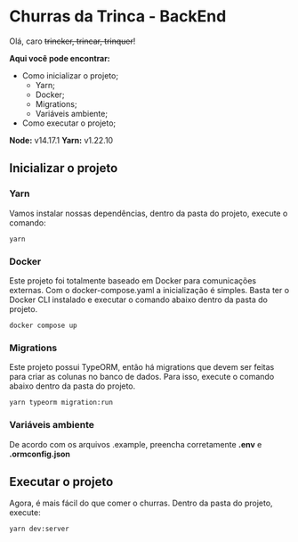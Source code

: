 # Churras da Trinca - BackEnd

Olá, caro ~~trincker, trincar, trinquer~~!

**Aqui você pode encontrar:**
 - Como inicializar o projeto;
	 - Yarn;
	 - Docker;
	 - Migrations;
	 - Variáveis ambiente;
 - Como executar o projeto;

**Node:** v14.17.1
**Yarn:** v1.22.10

## Inicializar o projeto

### Yarn
Vamos instalar nossas dependências, dentro da pasta do projeto, execute o comando:

    yarn

### Docker
Este projeto foi totalmente baseado em Docker para comunicações externas. Com o docker-compose.yaml a inicialização é simples. Basta ter o Docker CLI instalado e executar o comando abaixo dentro da pasta do projeto.


    docker compose up

### Migrations
Este projeto possui TypeORM, então há migrations que devem ser feitas para criar as colunas no banco de dados. Para isso, execute o comando abaixo dentro da pasta do projeto.

    yarn typeorm migration:run

### Variáveis ambiente
De acordo com os arquivos .example, preencha corretamente **.env** e **.ormconfig.json**

## Executar o projeto
Agora, é mais fácil do que comer o churras. Dentro da pasta do projeto, execute:

    yarn dev:server
